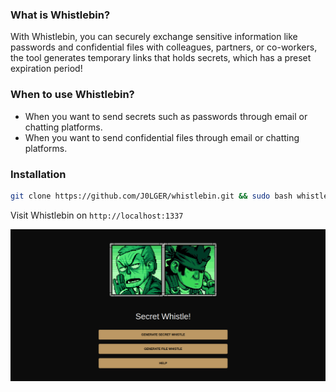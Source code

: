 ### What is Whistlebin?  
With Whistlebin, you can securely exchange sensitive information like passwords and confidential files with colleagues, partners, or co-workers, the tool generates temporary links that holds secrets, which has a preset expiration period! 

### When to use Whistlebin? 
- When you want to send secrets such as passwords through email or chatting platforms. 
- When you want to send confidential files through email or chatting platforms.  

### Installation 
```bash
git clone https://github.com/J0LGER/whistlebin.git && sudo bash whistlebin/build-docker.sh
``` 
Visit Whistlebin on `http://localhost:1337`

![image](/app/static/images/readme.png)